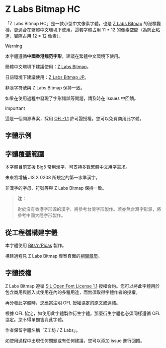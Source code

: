 # Z Labs Bitmap HC

「Z Labs Bitmap HC」是一款小型中文像素字體，也是 [Z Labs Bitmap](https://github.com/Astro-2539/ZLabs-Bitmap) 的港標變種，更適合在繁體中文環境下使用。這套字體占用 11 * 12 的像素空間（為防止粘連，實際占用 12 * 12 像素）。

> [!WARNING]
> 
> 本字體遵循**中國香港规范字形**，建議在繁體中文環境下使用。
>
> 簡體中文環境下建議使用：[Z Labs Bitmap](https://github.com/Astro-2539/ZLabs-Bitmap)。
>
> 日語環境下建議使用：[Z Labs Bitmap JP](https://github.com/Astro-2539/ZLabs-Bitmap-JP)。
>
> 非漢字符號與 Z Labs Bitmap 保持一致。
> 
> 如果在使用過程中發現了字形錯誤等問題，請及時在 Issues 中回饋。

> [!IMPORTANT]
> 
> 這是一個開源專案，採用 [OFL-1.1](https://openfontlicense.org/open-font-license-official-text/) 許可證授權。您可以免費商用此字體。
> 

## 字體示例




## 字體覆蓋範圍

本字體目前支援 Big5 常用漢字，可支持多數繁體中文用字需求。

未來將增補 JIS X 0208 所規定的第一水準漢字。

非漢字的字母、符號等與 Z Labs Bitmap 保持一致。

> **注：**
>
> 對於沒有香港字形源的漢字，將參考台灣字形製作。若亦無台灣字形源，將參考中國大陸字形製作。
>


## 從工程檔構建字體

本字體使用 [Bits'n'Picas](https://github.com/kreativekorp/bitsnpicas) 製作。

構建過程見 Z Labs Bitmap 專案頁面的[相關章節](https://github.com/Astro-2539/ZLabs-Bitmap#%E4%BB%8E%E5%B7%A5%E7%A8%8B%E6%96%87%E4%BB%B6%E6%9E%84%E5%BB%BA%E5%AD%97%E4%BD%93)。


## 字體授權
Z Labs Bitmap 遵循 [SIL Open Font License 1.1](https://openfontlicense.org/open-font-license-official-text/) 授權合約。您可以將此字體用於包含商用與嵌入式使用在內的多種用途，而無須取得字體作者的授權。

再分發此字體時，您應當注明 OFL 授權協定的原文或連結。

根據 OFL 協定，如使用此字體製作衍生字體，那麼衍生字體也必須同樣遵循 OFL 協定。您不得單獨售賣此字體。

作者保留字體名稱「Z工坊 / Z Labs」。

如使用過程中出現任何問題或有任何建議，您可以添加 issue 進行回饋。
